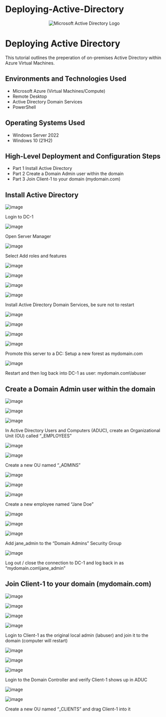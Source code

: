 # Deploying-Active-Directory

<p align="center">
<img src="https://i.imgur.com/pU5A58S.png" alt="Microsoft Active Directory Logo"/>
</p>

<h1>Deploying Active Directory</h1>
This tutorial outlines the preperation of on-premises Active Directory within Azure Virtual Machines.<br />

<h2>Environments and Technologies Used</h2>

- Microsoft Azure (Virtual Machines/Compute)
- Remote Desktop
- Active Directory Domain Services
- PowerShell

<h2>Operating Systems Used </h2>

- Windows Server 2022
- Windows 10 (21H2)

<h2>High-Level Deployment and Configuration Steps</h2>

- Part 1 Install Active Directory
- Part 2 Create a Domain Admin user within the domain
- Part 3 Join Client-1 to your domain (mydomain.com)

<h2>Install Active Directory</h2>

![image](https://github.com/user-attachments/assets/222c874b-91e7-4ae3-9b96-ae176fdfb1a9)

<p>
Login to DC-1
</p>

![image](https://github.com/user-attachments/assets/ace8cbd7-7e37-41f0-bd15-0caf638279d5)

<p>
Open Server Manager
</p>

![image](https://github.com/user-attachments/assets/a0d747c4-852a-4b11-a1e7-46ebbbef7528)

<p>
Select Add roles and features
</p>

![image](https://github.com/user-attachments/assets/a5f8d9d5-aad1-4704-b07e-d69a9eebdce2)

![image](https://github.com/user-attachments/assets/75513955-eb45-4101-8c7d-770390c1d627)

![image](https://github.com/user-attachments/assets/8e31841b-5980-4302-94ba-f936975af894)

![image](https://github.com/user-attachments/assets/66420aa8-0dbb-46d9-838d-97d1c0f010b0)

<p>
Install Active Directory Domain Services, be sure not to restart
</p>

![image](https://github.com/user-attachments/assets/4a634a7a-ea69-4d0d-9c79-2a3f7330d2a9)

![image](https://github.com/user-attachments/assets/33c3908f-3211-4750-a5ae-734bab35c869)

![image](https://github.com/user-attachments/assets/0e93ee04-8e38-481e-8c78-1496fd60ba8a)

![image](https://github.com/user-attachments/assets/ebc882c3-e74a-4e1e-bfee-1e31b05d11e6)

<p>
Promote this server to a DC: Setup a new forest as mydomain.com 
</p>

![image](https://github.com/user-attachments/assets/635ddb03-98bf-4cd4-9760-fadc54cffe04)

<p>
Restart and then log back into DC-1 as user: mydomain.com\labuser
</p>

<h2>Create a Domain Admin user within the domain</h2>

![image](https://github.com/user-attachments/assets/3cd72611-c3c9-4198-9c2c-9b4c6c56c748)

![image](https://github.com/user-attachments/assets/24987cd7-2a0d-454a-a5e7-48fa58333d48)

![image](https://github.com/user-attachments/assets/aa2cd9ce-35d0-40ec-b709-908960bb6098)

<p>
In Active Directory Users and Computers (ADUC), create an Organizational Unit (OU) called “_EMPLOYEES”
</p>

![image](https://github.com/user-attachments/assets/24987cd7-2a0d-454a-a5e7-48fa58333d48)

![image](https://github.com/user-attachments/assets/07b1d382-30ca-4f23-a646-47cd16fa92d1)

<p>
Create a new OU named “_ADMINS”
</p>

![image](https://github.com/user-attachments/assets/eabd1741-c15a-42d3-b1d7-386c6f7ff9c3)

![image](https://github.com/user-attachments/assets/fa119d36-c65b-43a3-90f2-b2b035ed5eaa)

![image](https://github.com/user-attachments/assets/b69ec729-0267-4e45-b099-17833f448d30)

<p>
Create a new employee named “Jane Doe”
</p>

![image](https://github.com/user-attachments/assets/38d1ab94-fe36-4494-a54f-53192e2370e5)

![image](https://github.com/user-attachments/assets/0b979c64-f839-4064-bece-b831bb610e01)

![image](https://github.com/user-attachments/assets/79736c28-12f3-4f8f-bca2-4ec98d9412e2)

<p>
Add jane_admin to the “Domain Admins” Security Group
</p>

![image](https://github.com/user-attachments/assets/486aadf0-79a3-4747-853d-b9046e598b98)

<p>
Log out / close the connection to DC-1 and log back in as “mydomain.com\jane_admin”
</p>

<h2>Join Client-1 to your domain (mydomain.com)</h2>

![image](https://github.com/user-attachments/assets/cdcd11ad-8832-4f0f-ac90-ed055a66f17c)

![image](https://github.com/user-attachments/assets/b380f5bf-bd77-4e08-a0bf-f2bd08857695)

![image](https://github.com/user-attachments/assets/5ab2eb46-a84d-42b9-9b22-9acf885f500f)

![image](https://github.com/user-attachments/assets/ffee31a6-d495-4a58-adb2-a638f6b389a0)

<p>
Login to Client-1 as the original local admin (labuser) and join it to the domain (computer will restart)
</p>

![image](https://github.com/user-attachments/assets/5ecf3e80-3877-4ef3-83dd-768c58ed5922)

![image](https://github.com/user-attachments/assets/741845c0-49df-4fc2-9f65-bbac0beaf8e7)

![image](https://github.com/user-attachments/assets/ab7ba717-d648-4017-93f2-e21ab0de12d4)

<p>
Login to the Domain Controller and verify Client-1 shows up in ADUC
</p>

![image](https://github.com/user-attachments/assets/e420c77e-9ee0-4a56-8f2b-1ee03d68f9f1)

![image](https://github.com/user-attachments/assets/28a12454-1768-4bac-94fb-7c0cd2578e43)


<p>
Create a new OU named “_CLIENTS” and drag Client-1 into it
</p>

